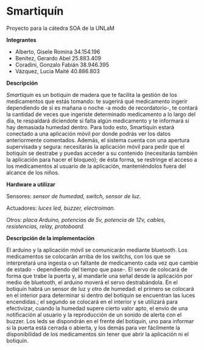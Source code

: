 # Smartiquín
Proyecto para la cátedra SOA de la UNLaM

**Integrantes**

  * Alberto, Gisele Romina	   	34.154.196
  * Benítez, Gerardo Abel		    25.883.409
  * Coradini, Gonzalo Fabián		38.946.395
  * Vázquez, Lucia Maité	    	40.886.803

**Descripción**

*Smartiquín* es un botiquín de madera que te facilita la gestión de los medicamentos que estás tomando: te sugerirá qué medicamento ingerir dependiendo de si es mañana o noche -a modo de recordatorio-, te contará la cantidad de veces que ingeriste determinado medicamento a lo largo del día, te respaldará diciendote si falta algún medicamento y te informará si hay demasiada humedad dentro. Para todo esto, Smartiquín estará conectado a una aplicación móvil por donde podrás ver los datos anteriormente comentados. Además, el sistema cuenta con una apertura supervisada y segura: necesitarás la aplicación móvil para pedir que el botiquín se destrabe y puedas acceder a su contenido (necesitarás también la aplicación para hacer el bloqueo); de ésta forma, se restringe el acceso a los medicamentos al usuario de la aplicación, manteniéndolos fuera del alcance de los niños.

**Hardware a utilizar**

  Sensores: *sensor de humedad, switch, sensor de luz.*

  Actuadores: *luces led, buzzer, electroiman.*

  Otros: *placa Arduino, potencias de 5v, potencia de 12v, cables, resistencias, relay, protoboard.*

**Descripción de la implementación**

El arduino y la aplicación móvil se comunicarán mediante bluetooth. Los medicamentos se colocarán arriba de los switchs, con los que se interpretará una ingesta o un faltante de medicamento cada vez que cambie de estado - dependiendo del tiempo que pase-. El servo de colocará de forma que trabe la puerta y, al mandarle una señal desde la aplicación por medio de bluetooth, el arduino moverá el servo destrabándola. En el botiquín habrá un sensor de luz y otro de humedad: el primero se colocará en el interior para determinar si dentro del botiquin se encuentran las luces encendidas.; el segundo se colocará en el interior y se utilizará para efectivizar, cuando la humedad supere cierto valor apto, el envío de una notificación al usuario y la reproducción de un sonido de alerta con el buzzer. Los leds se dispondrán en el frente del botiquín, uno para informar si la puerta está cerrada o abierta, y los demás para ver fácilmente la disponibilidad de los medicamentos sin tener que abrir la aplicación ni el botiquín.
